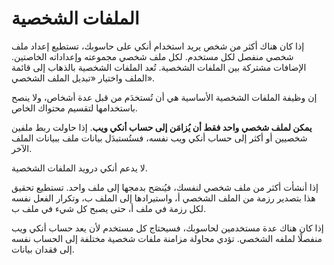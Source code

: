 # الملفات الشخصية

إذا كان هناك أكثر من شخص يريد استخدام أنكي على حاسوبك، تستطيع إعداد ملف شخصي منفصل
لكل مستخدم. لكل ملف شخصي مجموعته وإعداداته الخاصتين. الإضافات مشتركة بين الملفات الشخصية.
تُعد الملفات الشخصية بالذهاب إلى قائمة الملف واختيار «تبديل الملف الشخصي».

إن وظيفة الملفات الشخصية الأساسية هي أن تُستخدَم من قبل عدة أشخاص، ولا ينصح باستخدامها
لتقسيم محتواك الخاص.

**يمكن لملف شخصي واحد فقط أن يُزامَن إلى حساب أنكي ويب**. إذا حاولت ربط ملفين شخصيين
أو أكثر إلى حساب أنكي ويب نفسه، فستُستبدَل بيانات ملف ببيانات الملف الآخر.

لا يدعم أنكي درويد الملفات الشخصية.

إذا أنشأت أكثر من ملف شخصي لنفسك، فيُنصَح بدمجها إلى ملف واحد. تستطيع تحقيق هذا
بتصدير رزمة من الملف الشخصي أ، واستيرادها إلى الملف ب، وتكرار الفعل نفسه لكل رزمة في ملف أ،
حتى يصبح كل شيء في ملف ب.

إذا كان هناك عدة مستخدمين لحاسوبك، فسيحتاج كل مستخدم لأن يعد حساب أنكي ويب منفصلًا
لملفه الشخصي. تؤدي محاولة مزامنة ملفات شخصية مختلفة إلى الحساب نفسه إلى فقدان بيانات.
